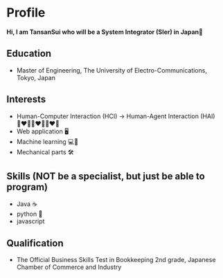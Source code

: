 # Profile

**Hi, I am TansanSui who will be a System Integrator (SIer) in Japan🗾**

## Education
- Master of Engineering, The University of Electro-Communications, Tokyo, Japan

## Interests
- Human-Computer Interaction (HCI) -> Human-Agent Interaction (HAI) 👨‍❤️‍👨👩‍❤️‍👨👩‍❤️‍👩
- Web application 🖥️
- Machine learning 💻🧠
- Mechanical parts 🛠️

## Skills (NOT be a specialist, but just be able to program)
- Java ☕
- python 🐍
- javascript

## Qualification
- The Official Business Skills Test in Bookkeeping 2nd grade, Japanese Chamber of Commerce and Industry
